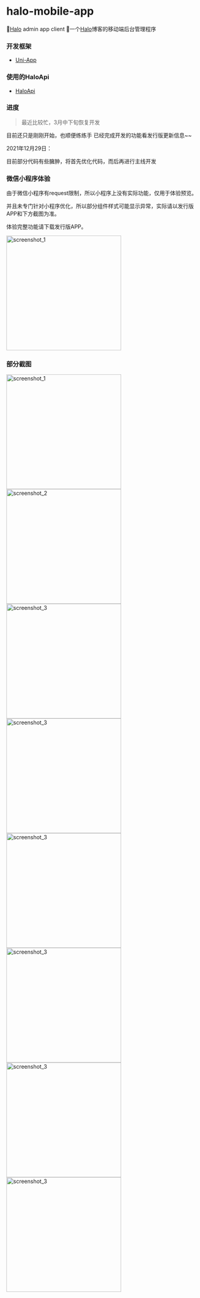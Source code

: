 # halo-mobile-app

📱[Halo](https://halo.run/) admin app client
📱一个[Halo](https://halo.run/)博客的移动端后台管理程序

### 开发框架

- [Uni-App](https://uniapp.dcloud.io/)

### 使用的HaloApi
- [HaloApi](https://api.halo.run/admin-api.html)

### 进度

> 最近比较忙，3月中下旬恢复开发

目前还只是刚刚开始，也顺便练练手
已经完成开发的功能看发行版更新信息~~

2021年12月29日：

目前部分代码有些臃肿，将首先优化代码，而后再进行主线开发

### 微信小程序体验

由于微信小程序有request限制，所以小程序上没有实际功能，仅用于体验预览。

并且未专门针对小程序优化，所以部分组件样式可能显示异常，实际请以发行版APP和下方截图为准。

体验完整功能请下载发行版APP。

<img src="https://ldc-1251523367.cos.ap-beijing.myqcloud.com/luodachui/wxqr_1640776160974.jpg" width = "300"  alt="screenshot_1"  />



### 部分截图

<img src="https://ldc-1251523367.cos.ap-beijing.myqcloud.com/luodachui/1_1640289037461.png?imageMogr2/interlace/0%7Cwatermark/2/text/bHVvZGFjaHVpLmNu/font/dGFob21hLnR0Zg/fontsize/24/fill/I2ZmMDAwMA/dissolve/60/gravity/center/dx/0/dy/0" width = "300"  alt="screenshot_1"  />

<img src="https://ldc-1251523367.cos.ap-beijing.myqcloud.com/luodachui/2_1640289037543.png?imageMogr2/interlace/0%7Cwatermark/2/text/bHVvZGFjaHVpLmNu/font/dGFob21hLnR0Zg/fontsize/24/fill/I2ZmMDAwMA/dissolve/60/gravity/center/dx/0/dy/0" width = "300"  alt="screenshot_2"  />

<img src="https://ldc-1251523367.cos.ap-beijing.myqcloud.com/luodachui/3_1640289037460.png?imageMogr2/interlace/0%7Cwatermark/2/text/bHVvZGFjaHVpLmNu/font/dGFob21hLnR0Zg/fontsize/24/fill/I2ZmMDAwMA/dissolve/60/gravity/center/dx/0/dy/0" width = "300"  alt="screenshot_3"  />

<img src="https://ldc-1251523367.cos.ap-beijing.myqcloud.com/luodachui/4_1640289040512.png?imageMogr2/interlace/0%7Cwatermark/2/text/bHVvZGFjaHVpLmNu/font/dGFob21hLnR0Zg/fontsize/24/fill/I2ZmMDAwMA/dissolve/60/gravity/center/dx/0/dy/0" width = "300"  alt="screenshot_3"  />

<img src="https://ldc-1251523367.cos.ap-beijing.myqcloud.com/luodachui/5_1640554962674.png?imageMogr2/interlace/0%7Cwatermark/2/text/bHVvZGFjaHVpLmNu/font/dGFob21hLnR0Zg/fontsize/24/fill/I2ZmMDAwMA/dissolve/60/gravity/center/dx/0/dy/0" width = "300"  alt="screenshot_3"  />

<img src="https://ldc-1251523367.cos.ap-beijing.myqcloud.com/luodachui/6_1640554960150.png?imageMogr2/interlace/0%7Cwatermark/2/text/bHVvZGFjaHVpLmNu/font/dGFob21hLnR0Zg/fontsize/24/fill/I2ZmMDAwMA/dissolve/60/gravity/center/dx/0/dy/0" width = "300"  alt="screenshot_3"  />

<img src="https://ldc-1251523367.cos.ap-beijing.myqcloud.com/luodachui/7_1640554960043.png?imageMogr2/interlace/0%7Cwatermark/2/text/bHVvZGFjaHVpLmNu/font/dGFob21hLnR0Zg/fontsize/24/fill/I2ZmMDAwMA/dissolve/60/gravity/center/dx/0/dy/0" width = "300"  alt="screenshot_3"  />

<img src="https://ldc-1251523367.cos.ap-beijing.myqcloud.com/luodachui/8_1640554960001.png?imageMogr2/interlace/0%7Cwatermark/2/text/bHVvZGFjaHVpLmNu/font/dGFob21hLnR0Zg/fontsize/24/fill/I2ZmMDAwMA/dissolve/60/gravity/center/dx/0/dy/0" width = "300"  alt="screenshot_3"  />
